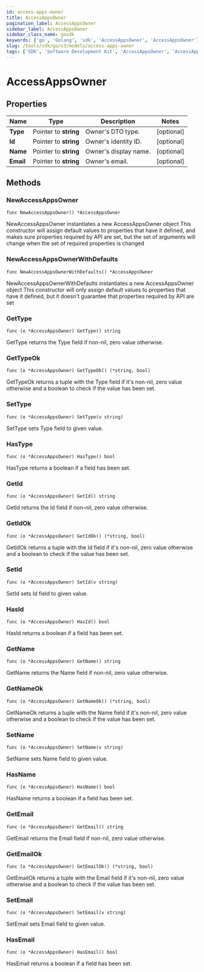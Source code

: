```yaml
---
id: access-apps-owner
title: AccessAppsOwner
pagination_label: AccessAppsOwner
sidebar_label: AccessAppsOwner
sidebar_class_name: gosdk
keywords: ['go', 'Golang', 'sdk', 'AccessAppsOwner', 'AccessAppsOwner']
slug: /tools/sdk/go/v3/models/access-apps-owner
tags: ['SDK', 'Software Development Kit', 'AccessAppsOwner', 'AccessAppsOwner']
---
```


# AccessAppsOwner

## Properties

| Name      | Type                  | Description           | Notes      |
| --------- | --------------------- | --------------------- | ---------- |
| **Type**  | Pointer to **string** | Owner's DTO type.     | [optional] |
| **Id**    | Pointer to **string** | Owner's identity ID.  | [optional] |
| **Name**  | Pointer to **string** | Owner's display name. | [optional] |
| **Email** | Pointer to **string** | Owner's email.        | [optional] |

## Methods

### NewAccessAppsOwner

`func NewAccessAppsOwner() *AccessAppsOwner`

NewAccessAppsOwner instantiates a new AccessAppsOwner object This constructor will assign default values to properties that have it defined, and makes sure properties required by API are set, but the set of arguments will change when the set of required properties is changed

### NewAccessAppsOwnerWithDefaults

`func NewAccessAppsOwnerWithDefaults() *AccessAppsOwner`

NewAccessAppsOwnerWithDefaults instantiates a new AccessAppsOwner object This constructor will only assign default values to properties that have it defined, but it doesn't guarantee that properties required by API are set

### GetType

`func (o *AccessAppsOwner) GetType() string`

GetType returns the Type field if non-nil, zero value otherwise.

### GetTypeOk

`func (o *AccessAppsOwner) GetTypeOk() (*string, bool)`

GetTypeOk returns a tuple with the Type field if it's non-nil, zero value otherwise and a boolean to check if the value has been set.

### SetType

`func (o *AccessAppsOwner) SetType(v string)`

SetType sets Type field to given value.

### HasType

`func (o *AccessAppsOwner) HasType() bool`

HasType returns a boolean if a field has been set.

### GetId

`func (o *AccessAppsOwner) GetId() string`

GetId returns the Id field if non-nil, zero value otherwise.

### GetIdOk

`func (o *AccessAppsOwner) GetIdOk() (*string, bool)`

GetIdOk returns a tuple with the Id field if it's non-nil, zero value otherwise and a boolean to check if the value has been set.

### SetId

`func (o *AccessAppsOwner) SetId(v string)`

SetId sets Id field to given value.

### HasId

`func (o *AccessAppsOwner) HasId() bool`

HasId returns a boolean if a field has been set.

### GetName

`func (o *AccessAppsOwner) GetName() string`

GetName returns the Name field if non-nil, zero value otherwise.

### GetNameOk

`func (o *AccessAppsOwner) GetNameOk() (*string, bool)`

GetNameOk returns a tuple with the Name field if it's non-nil, zero value otherwise and a boolean to check if the value has been set.

### SetName

`func (o *AccessAppsOwner) SetName(v string)`

SetName sets Name field to given value.

### HasName

`func (o *AccessAppsOwner) HasName() bool`

HasName returns a boolean if a field has been set.

### GetEmail

`func (o *AccessAppsOwner) GetEmail() string`

GetEmail returns the Email field if non-nil, zero value otherwise.

### GetEmailOk

`func (o *AccessAppsOwner) GetEmailOk() (*string, bool)`

GetEmailOk returns a tuple with the Email field if it's non-nil, zero value otherwise and a boolean to check if the value has been set.

### SetEmail

`func (o *AccessAppsOwner) SetEmail(v string)`

SetEmail sets Email field to given value.

### HasEmail

`func (o *AccessAppsOwner) HasEmail() bool`

HasEmail returns a boolean if a field has been set.
